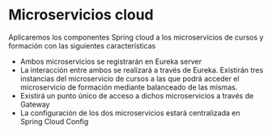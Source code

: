# Microservicios cloud

Aplicaremos los componentes Spring cloud a los microservicios de cursos y formación con las siguientes características

- Ambos microservicios se registrarán en Eureka server
- La interacción entre ambos se realizará a través de Eureka. Existirán tres instancias del microservicio de cursos a las que podrá acceder el microservicio de formación mediante balanceado de las mismas.
- Existirá un punto único de acceso a dichos microservicios a través de Gateway
- La configuración de los dos microservicios estará centralizada en Spring Cloud Config
